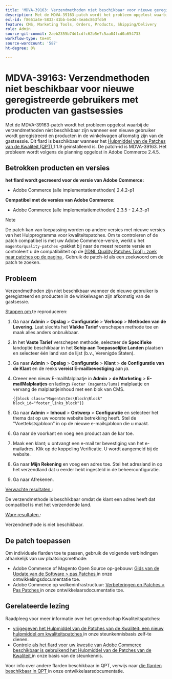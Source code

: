 ```yaml
---
title: 'MDVA-39163: Verzendmethoden niet beschikbaar voor nieuwe geregistreerde gebruikers met producten van gastsessies'
description: Met de MDVA-39163-patch wordt het probleem opgelost waarbij de verzendmethoden niet beschikbaar zijn wanneer een nieuwe gebruiker wordt geregistreerd en producten in de winkelwagen afkomstig zijn van de gastsessie. Deze patch is beschikbaar wanneer [Quality Patches Tool (QPT)] (/help/announcements/adobe-commerce-announcements/magento-quality-patches-released-new-tool-to-self-serve-quality-patches.md) 1.1.9 is geïnstalleerd. De patch-id is MDVA-39163. Het probleem wordt volgens de planning opgelost in Adobe Commerce 2.4.5.
exl-id: f8661a4e-5832-41bb-be3d-4ea6c863fdb9
feature: CMS, Marketing Tools, Orders, Products, Shipping/Delivery
role: Admin
source-git-commit: 2aeb2355b74d1cdfc62b5e7c5aa04fcd0a654733
workflow-type: tm+mt
source-wordcount: '587'
ht-degree: 0%

---
```


# MDVA-39163: Verzendmethoden niet beschikbaar voor nieuwe geregistreerde gebruikers met producten van gastsessies

Met de MDVA-39163-patch wordt het probleem opgelost waarbij de verzendmethoden niet beschikbaar zijn wanneer een nieuwe gebruiker wordt geregistreerd en producten in de winkelwagen afkomstig zijn van de gastsessie. Dit flard is beschikbaar wanneer het [ Hulpmiddel van de Patches van de Kwaliteit (QPT) ](/help/announcements/adobe-commerce-announcements/magento-quality-patches-released-new-tool-to-self-serve-quality-patches.md) 1.1.9 geïnstalleerd is. De patch-id is MDVA-39163. Het probleem wordt volgens de planning opgelost in Adobe Commerce 2.4.5.

## Betrokken producten en versies

**het flard wordt gecreeerd voor de versie van Adobe Commerce:**

* Adobe Commerce (alle implementatiemethoden) 2.4.2-p1

**Compatibel met de versies van Adobe Commerce:**

* Adobe Commerce (alle implementatiemethoden) 2.3.5 - 2.4.3-p1

>[!NOTE]
>
>De patch kan van toepassing worden op andere versies met nieuwe versies van het Hulpprogramma voor kwaliteitspatches. Om te controleren of de patch compatibel is met uw Adobe Commerce-versie, werkt u het `magento/quality-patches` -pakket bij naar de meest recente versie en controleert u de compatibiliteit op de [[!DNL Quality Patches Tool] : zoek naar patches op de pagina ](https://experienceleague.adobe.com/tools/commerce-quality-patches/index.html) . Gebruik de patch-id als een zoekwoord om de patch te zoeken.

## Probleem

Verzendmethoden zijn niet beschikbaar wanneer de nieuwe gebruiker is geregistreerd en producten in de winkelwagen zijn afkomstig van de gastsessie.

<u> Stappen om </u> te reproduceren:

1. Ga naar **Admin** > **Opslag** > **Configuratie** > **Verkoop** > **Methoden van de Levering**. Laat slechts het **Vlakke Tarief** verschepen methode toe en maak alles anders onbruikbaar.
1. In het **Vaste Tarief** verschepen methode, selecteer de **Specifieke** landoptie beschikbaar in het **Schip aan Toepasselijke Landen** plaatsen en selecteer één land van de lijst (b.v., Verenigde Staten).
1. Ga naar **Admin** > **Opslag** > **Configuratie** > **Klant** > **de Configuratie van de Klant** en de reeks **vereist E-mailbevestiging** aan _ja_.
1. Creeer een nieuw E-mailMalplaatje in **Admin** > **de Marketing** > **E-mailMalplaatjes** en ladings `Footer (magento/luma)` malplaatje en vervang de malplaatjeinhoud met een blok van CMS.

   ```CMS
   {{block class="Magento\Cms\Block\Block" block_id="footer_links_block"}}
   ```

1. Ga naar **Admin** > **Inhoud** > **Ontwerp** > **Configuratie** en selecteer het thema dat op uw voorste website betrekking heeft. Stel de &quot;Voettekstsjabloon&quot; in op de nieuwe e-mailsjabloon die u maakt.
1. Ga naar de voorkant en voeg een product aan de kar toe.
1. Maak een klant; u ontvangt een e-mail ter bevestiging van het e-mailadres. Klik op de koppeling Verificatie. U wordt aangemeld bij de website.
1. Ga naar **Mijn Rekening** en voeg een adres toe. Stel het adresland in op het verzendland dat u eerder hebt ingesteld in de beheerconfiguratie.
1. Ga naar Afrekenen.

<u> Verwachte resultaten </u>:

De verzendmethode is beschikbaar omdat de klant een adres heeft dat compatibel is met het verzendende land.

<u> Ware resultaten </u>:

Verzendmethode is niet beschikbaar.

## De patch toepassen

Om individuele flarden toe te passen, gebruik de volgende verbindingen afhankelijk van uw plaatsingsmethode:

* Adobe Commerce of Magento Open Source op-gebouw: [ Gids van de Update van de Software > pas Patches ](https://experienceleague.adobe.com/en/docs/commerce-operations/tools/quality-patches-tool/usage) in onze ontwikkelingsdocumentatie toe.
* Adobe Commerce op wolkeninfrastructuur: [ Verbeteringen en Patches > Pas Patches ](https://experienceleague.adobe.com/en/docs/commerce-cloud-service/user-guide/develop/upgrade/apply-patches) in onze ontwikkelaarsdocumentatie toe.

## Gerelateerde lezing

Raadpleeg voor meer informatie over het gereedschap Kwaliteitspatches:

* [ vrijgegeven het Hulpmiddel van de Patches van de Kwaliteit: een nieuw hulpmiddel om kwaliteitspatches ](/help/announcements/adobe-commerce-announcements/magento-quality-patches-released-new-tool-to-self-serve-quality-patches.md) in onze steunkennisbasis zelf-te dienen.
* [ Controle als het flard voor uw kwestie van Adobe Commerce beschikbaar is gebruikend het Hulpmiddel van de Patches van de Kwaliteit ](/help/support-tools/patches-available-in-qpt-tool/check-patch-for-magento-issue-with-magento-quality-patches.md) in onze basis van de steunkennis.

Voor info over andere flarden beschikbaar in QPT, verwijs naar [ die flarden beschikbaar in QPT ](https://experienceleague.adobe.com/tools/commerce-quality-patches/index.html) in onze ontwikkelaarsdocumentatie.
